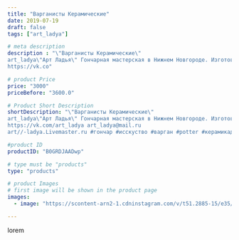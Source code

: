 ```yaml
---
title: "Варганисты Керамические"
date: 2019-07-19
draft: false
tags: ["art_ladya"]

# meta description
description : "\"Варганисты Керамические\" 
art_ladya\"Арт Ладья\" Гончарная мастерская в Нижнем Новгороде. Изготовление керамики и мастер//-классы по обучению. 
https://vk.co"

# product Price
price: "3000"
priceBefore: "3600.0"

# Product Short Description
shortDescription: "\"Варганисты Керамические\" 
art_ladya\"Арт Ладья\" Гончарная мастерская в Нижнем Новгороде. Изготовление керамики и мастер//-классы по обучению. 
https://vk.com/art_ladya art_ladya@mail.ru 
art//-ladya.Livemaster.ru #гончар #исскуство #варган #potter #керамикадляинтерьера #керамикаручнаяработа #гончарнаямастерская #керамиканазаказ #handmade #посудаизглины #керамика #гончарнаяпосуда #эксклюзивнаякерамика #dishes #decor #ceramicar #комус #claygoods #алтай #earthenware #ceramic #design #керамическиефигурки #magic #restaurant #ceramicart #pint #clay #авторскаякерамика #vargan"

#product ID
productID: "B0GRDJAADwp"

# type must be "products"
type: "products"

# product Images
# first image will be shown in the product page
images:
  - image: "https://scontent-arn2-1.cdninstagram.com/v/t51.2885-15/e35/65760583_1837919909644231_2243376521730174260_n.jpg?se=7&tp=1&_nc_ht=scontent-arn2-1.cdninstagram.com&_nc_cat=107&_nc_ohc=JWRCCPpBXzgAX_fBi-a&ccb=7-4&oh=14b6b5bff7ea65b0695bd6f0e577f9e7&oe=60860A0D&_nc_sid=86f79a&ig_cache_key=MjA5MTQzNDA1OTU3Mjk4NDg3Mw%3D%3D.2-ccb7-4"

---
```

lorem
